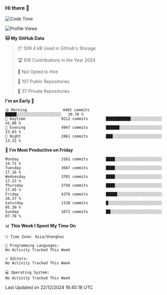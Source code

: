 ### Hi there 👋

<!--
**qbosen/qbosen** is a ✨ _special_ ✨ repository because its `README.md` (this file) appears on your GitHub profile.

Here are some ideas to get you started:

- 🔭 I’m currently working on ...
- 🌱 I’m currently learning ...
- 👯 I’m looking to collaborate on ...
- 🤔 I’m looking for help with ...
- 💬 Ask me about ...
- 📫 How to reach me: ...
- 😄 Pronouns: ...
- ⚡ Fun fact: ...
-->

<!--START_SECTION:waka-->
![Code Time](http://img.shields.io/badge/Code%20Time-2%2C111%20hrs%2036%20mins-blue)

![Profile Views](http://img.shields.io/badge/Profile%20Views-0-blue)

**🐱 My GitHub Data** 

> 📦 509.4 kB Used in GitHub's Storage 
 > 
> 🏆 818 Contributions in the Year 2024
 > 
> 🚫 Not Opted to Hire
 > 
> 📜 107 Public Repositories 
 > 
> 🔑 37 Private Repositories 
 > 
**I'm an Early 🐤** 

```text
🌞 Morning                4465 commits        █████░░░░░░░░░░░░░░░░░░░░   20.78 % 
🌆 Daytime                9212 commits        ███████████░░░░░░░░░░░░░░   42.88 % 
🌃 Evening                4947 commits        ██████░░░░░░░░░░░░░░░░░░░   23.03 % 
🌙 Night                  2861 commits        ███░░░░░░░░░░░░░░░░░░░░░░   13.32 % 
```
📅 **I'm Most Productive on Friday** 

```text
Monday                   3161 commits        ████░░░░░░░░░░░░░░░░░░░░░   14.71 % 
Tuesday                  3687 commits        ████░░░░░░░░░░░░░░░░░░░░░   17.16 % 
Wednesday                3701 commits        ████░░░░░░░░░░░░░░░░░░░░░   17.23 % 
Thursday                 3750 commits        ████░░░░░░░░░░░░░░░░░░░░░   17.45 % 
Friday                   4376 commits        █████░░░░░░░░░░░░░░░░░░░░   20.37 % 
Saturday                 1138 commits        █░░░░░░░░░░░░░░░░░░░░░░░░   05.30 % 
Sunday                   1672 commits        ██░░░░░░░░░░░░░░░░░░░░░░░   07.78 % 
```


📊 **This Week I Spent My Time On** 

```text
🕑︎ Time Zone: Asia/Shanghai

💬 Programming Languages: 
No Activity Tracked This Week

🔥 Editors: 
No Activity Tracked This Week

💻 Operating System: 
No Activity Tracked This Week
```


 Last Updated on 22/12/2024 16:45:18 UTC
<!--END_SECTION:waka-->
